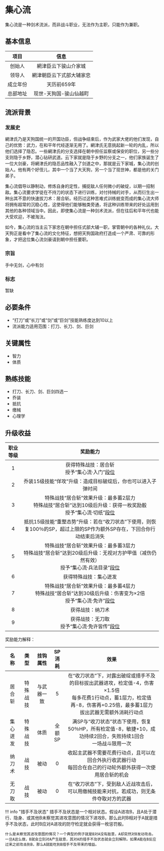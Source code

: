 # 集心流

集心流是一种剑术流派，而非战斗职业，无法作为主职，只能作为兼职。

## 基本信息

项目|信息
:--:|:--:
创始人|網津臣云下骏山介家城
领导人|網津朝臣云下式部大辅家忠
成立年份|天历前659年
总部地址|现世-天狗国-骏山仙越町

## 流派背景

### 发展史

網津氏乃是天狗国统一的开国功臣，但战争结束后，作为武家大佬的他们发现，自己的优势：武力，在和平年代经逐渐无用了。網津氏无意挑起新一轮的内乱，所以他们选择了隐忍。一些網津氏的分支选择在朝中担任监察或保安的职位，另一些分支则隐于乡野，潜心钻研武道。云下家就是隐于乡野的分支之一，他们家族诞生了一位大剑豪，将網津氏的隐忍品性融入了剑道之中，那就是云下家城，集心流的创始人。他有两个好侄儿，其中一个当了大天狗，另一个当了现世神，都是他的关门弟子。

集心流倡导以静制动，修炼自身的定性，捕捉敌人任何微小的破绽，以期一招制敌。集心流要求学徒在不持刀的状态下进行训练，对付持械的对手，从而衍生出一种出其不意的快速拔刀术：居合斩。经历过这种苦难式训练蜕变而成的集心流大师将拥有超常的沉稳心性，这使得他们能够触类旁通，将这种训练带来的好处运用到其他的各种领域当中。因此，即使集心流是一种剑术流派，但在往后和平年代也能大受欢迎，不被淘汰。

如今，集心流的当主云下家忠在朝中担任式部大辅一职，掌管朝中的各种礼仪。大天狗正是看中了集心流的文化特征，想把天狗国政府打造成一个严肃、可靠的形象，才把这位集心流剑豪请到朝中担任要职。

### 宗旨

手中无剑，心中有剑

### 标志

暂缺

## 必要条件

* “打刀”或“长刀”或“剑”或“巨剑”技能熟练度达到10以上
* 流派能力适用范围：打刀、长刀、剑、巨剑

## 关键属性

* 智力
* 体质

## 熟练技能

* 打刀、长刀、剑、巨剑四选一
* 乔装
* 抵抗
* 缴械
* 心理学

## 升级收益

职业等级|奖励能力
:--:|:--:
1|获得特殊战技：居合斩<br>授予“集心流·入门”<a href="../../dan" target="_blank">段位</a>
2|乔装15级技能“佯攻”升级：造成目标破绽后，你也可以进入子弹时间
3|特殊战技“居合斩”效果升级：最多蓄2层力<br>特殊战技“居合斩”达到10级后升级：获得一枚奖励骰<br>授予“集心流·切纸”<a href="../../dan" target="_blank">段位</a>
4|抵抗15级技能“重整态势”升级：若在“收刀状态”下使用，则恢复100％的SP，超过上限的SP作为额外SP存在，下回合你行动结束后消失
5|特殊战技“居合斩”效果升级：最多蓄3层力<br>特殊战技“居合斩”达到20级后升级：无视对方护甲值（减伤仍然有效）<br>授予“集心流·兵法目录”<a href="../../dan" target="_blank">段位</a>
6|获得特殊战技：集心迸发
7|特殊战技“居合斩”效果升级：最多蓄4层力<br>特殊战技“居合斩”达到30级后升级：伤害变为×2倍<br>授予“集心流·免许”<a href="../../dan" target="_blank">段位</a>
8|获得战技：纳刀术
9|获得战技：无刀取<br>授予“集心流·免许皆传”<a href="../../dan" target="_blank">段位</a>

奖励能力解释：

名称|类型|挂钩属性|SP消耗|效果
:--:|:--:|:--:|:--:|:--:
居合斩|特殊战技|与武器一致|5|在“收刀状态”下，对露出破绽或措手不及的目标拔出武器进攻，检定值-4，伤害×1.5倍<br>每多花费1行动点，蓄1层力，检定值再-8，伤害再+0.25倍，最多蓄1层力<br>拔出武器无需额外消耗行动点
集心迸发|特殊战技|体质|全额SP|满SP与“收刀状态”状态下使用，恢复50％HP，所有检定值-8，敏捷+10，成功持续2回合，失败持续1回合<br>一场战斗限用一次
纳刀术|战技|被动|0|收起主武器不需要花费行动点，且可以在回合外执行收武器行动<br>每回合在自己的行动轮外额外获得一次使用居合斩的机会
无刀取|战技|被动|0|在“收刀状态”下，受到敌人近战攻击后，可以用缴械技能来对抗，若成功，则无条件夺取对方的武器

!!! info "措手不及状态"
    措手不及状态是一个相对状态。假设A进攻B，且A处于潜行、隐身、或其他B未察觉其进攻意图的情况下进攻B，那么此时B相对于A就是措手不及状态，此时B应对A进攻的防守检定就会获得一枚惩罚骰。

    什么是未察觉其进攻意图的情况？一个典型的例子就是B对A没有敌意，A却突然对B发动攻击。一旦A这么做，B就会立刻对A产生敌意，其对A的措手不及状态就会立刻解除。如果A能在B反应过来之前攻击到B，那么A就能吃到B措手不及带来的增益。